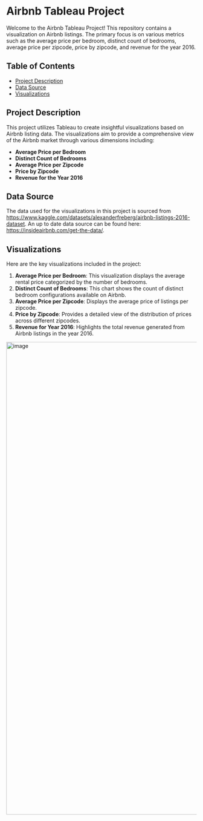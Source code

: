 # Airbnb Tableau Project

Welcome to the Airbnb Tableau Project! This repository contains a visualization on Airbnb listings. The primary focus is on various metrics such as the average price per bedroom, distinct count of bedrooms, average price per zipcode, price by zipcode, and revenue for the year 2016.

## Table of Contents

- [Project Description](#project-description)
- [Data Source](#data-source)
- [Visualizations](#visualizations)

## Project Description

This project utilizes Tableau to create insightful visualizations based on Airbnb listing data. The visualizations aim to provide a comprehensive view of the Airbnb market through various dimensions including:

- **Average Price per Bedroom**
- **Distinct Count of Bedrooms**
- **Average Price per Zipcode**
- **Price by Zipcode**
- **Revenue for the Year 2016**

## Data Source

The data used for the visualizations in this project is sourced from https://www.kaggle.com/datasets/alexanderfreberg/airbnb-listings-2016-dataset. An up to date data source can be found here: https://insideairbnb.com/get-the-data/. 

## Visualizations

Here are the key visualizations included in the project:

1. **Average Price per Bedroom**: This visualization displays the average rental price categorized by the number of bedrooms.
2. **Distinct Count of Bedrooms**: This chart shows the count of distinct bedroom configurations available on Airbnb.
3. **Average Price per Zipcode**: Displays the average price of listings per zipcode.
4. **Price by Zipcode**: Provides a detailed view of the distribution of prices across different zipcodes.
5. **Revenue for Year 2016**: Highlights the total revenue generated from Airbnb listings in the year 2016.

<img width="1250" alt="image" src="https://github.com/user-attachments/assets/8058a0ee-4821-4a5b-ba7d-c89bfecb9423">

